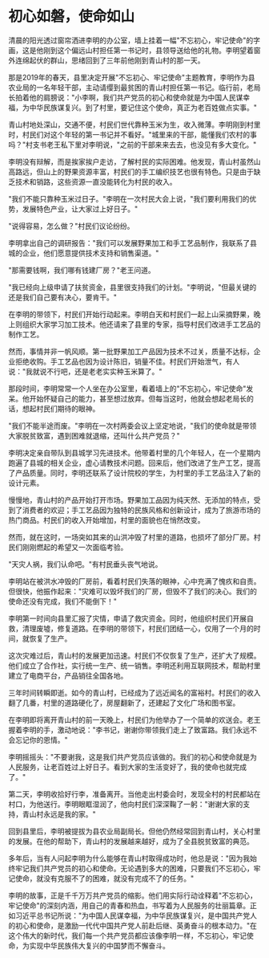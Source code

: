 # 初心如磐，使命如山

清晨的阳光透过窗帘洒进李明的办公室，墙上挂着一幅"不忘初心，牢记使命"的字画，这是他刚到这个偏远山村担任第一书记时，县领导送给他的礼物。李明望着窗外连绵起伏的群山，思绪回到了三年前他刚到青山村的那一天。

那是2019年的春天，县里决定开展"不忘初心、牢记使命"主题教育，李明作为县农业局的一名年轻干部，主动请缨到最贫困的青山村担任第一书记。临行前，老局长拍着他的肩膀说："小李啊，我们共产党员的初心和使命就是为中国人民谋幸福，为中华民族谋复兴。到了村里，要记住这个使命，真正为老百姓做点实事。"

青山村地处深山，交通不便，村民们世代靠种玉米为生，收入微薄。李明刚到村里时，村民们对这个年轻的第一书记并不看好。"城里来的干部，能懂我们农村的事吗？"村支书老王私下里对李明说，"之前的干部来来去去，也没见有多大变化。"

李明没有辩解，而是挨家挨户走访，了解村民的实际困难。他发现，青山村虽然山高路远，但山上的野果资源丰富，村民们的手工编织技艺也很有特色。只是由于缺乏技术和销路，这些资源一直没能转化为村民的收入。

"我们不能只靠种玉米过日子。"李明在一次村民大会上说，"我们要利用我们的优势，发展特色产业，让大家过上好日子。"

"说得容易，怎么做？"村民们议论纷纷。

李明拿出自己的调研报告："我们可以发展野果加工和手工艺品制作，我联系了县城的企业，他们愿意提供技术支持和销售渠道。"

"那需要钱啊，我们哪有钱建厂房？"老王问道。

"我已经向上级申请了扶贫资金，县里很支持我们的计划。"李明说，"但最关键的还是我们自己要有决心，要肯干。"

在李明的带领下，村民们开始行动起来。李明白天和村民们一起上山采摘野果，晚上则组织大家学习加工技术。他还请来了县里的专家，指导村民们改进手工艺品的制作工艺。

然而，事情并非一帆风顺。第一批野果加工产品因为技术不过关，质量不达标，企业拒绝收购。手工艺品也因为设计陈旧，销量不佳。村民们开始泄气，有人说："我就说不行吧，还是老老实实种玉米算了。"

那段时间，李明常常一个人坐在办公室里，看着墙上的"不忘初心，牢记使命"发呆。他开始怀疑自己的能力，甚至想过放弃。但每当这时，他就会想起老局长的话，想起村民们期待的眼神。

"我们不能半途而废。"李明在一次村两委会议上坚定地说，"我们的使命就是带领大家脱贫致富，遇到困难就退缩，还叫什么共产党员？"

李明决定亲自带队到县城学习先进技术。他带着村里的几个年轻人，在一个星期内跑遍了县城的相关企业，虚心请教技术问题。回来后，他们改进了生产工艺，提高了产品质量。同时，李明还联系了设计院校的学生，为村里的手工艺品注入了新的设计元素。

慢慢地，青山村的产品开始打开市场。野果加工品因为纯天然、无添加的特点，受到了消费者的欢迎；手工艺品因为独特的民族风格和创新设计，成为了旅游市场的热门商品。村民们的收入开始增加，村里的面貌也在悄然改变。

然而，就在这时，一场突如其来的山洪冲毁了村里的道路，也损坏了部分厂房。村民们刚刚燃起的希望又一次面临考验。

"天灾人祸，我们认命吧。"有村民垂头丧气地说。

李明站在被洪水冲毁的厂房前，看着村民们失落的眼神，心中充满了愧疚和自责。但很快，他振作起来："灾难可以毁坏我们的厂房，但毁不了我们的决心。我们的使命还没有完成，我们不能倒下！"

李明第一时间向县里汇报了灾情，申请了救灾资金。同时，他组织村民们开展自救，清理废墟，修复道路。在李明的带领下，村民们团结一心，仅用了一个月的时间，就恢复了生产。

这次灾难过后，青山村的发展更加迅速。村民们不仅恢复了生产，还扩大了规模。他们成立了合作社，实行统一生产、统一销售。李明还利用互联网技术，帮助村里建立了电商平台，产品销往全国各地。

三年时间转瞬即逝。如今的青山村，已经成为了远近闻名的富裕村。村民们的收入翻了几番，村里的道路硬化了，房屋翻新了，还建起了文化广场和图书室。

在李明即将离开青山村的前一天晚上，村民们为他举办了一个简单的欢送会。老王握着李明的手，激动地说："李书记，谢谢你带领我们走上了致富路。我们永远不会忘记你的恩情。"

李明摇摇头："不要谢我，这是我们共产党员应该做的。我们的初心和使命就是为人民服务，让老百姓过上好日子。看到大家的生活变好了，我的使命也就完成了。"

第二天，李明收拾好行李，准备离开。当他走出村委会时，发现全村的村民都站在村口，为他送行。李明眼眶湿润了，他向村民们深深鞠了一躬："谢谢大家的支持，青山村永远是我的家。"

回到县里后，李明被提拔为县农业局副局长。但他仍然经常回到青山村，关心村里的发展。在他的帮助下，青山村的发展越来越好，成为了全县脱贫致富的典范。

多年后，当有人问起李明为什么能够在青山村取得成功时，他总是说："因为我始终牢记我们共产党员的初心和使命。无论遇到多大的困难，只要我们不忘初心，牢记使命，就没有克服不了的困难，就没有完成不了的任务。"

李明的故事，正是千千万万共产党员的缩影。他们用实际行动诠释着"不忘初心，牢记使命"的深刻内涵，用自己的青春和热血，书写着为人民服务的壮丽篇章。正如习近平总书记所说："为中国人民谋幸福，为中华民族谋复兴，是中国共产党人的初心和使命，是激励一代代中国共产党人前赴后继、英勇奋斗的根本动力。"在这个伟大的新时代，我们每一个共产党员都应该像李明一样，不忘初心，牢记使命，为实现中华民族伟大复兴的中国梦而不懈奋斗。